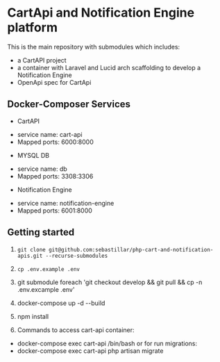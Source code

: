 # CartApi and Notification Engine platform
This is the main repository with submodules which includes:
* a CartAPI project 
* a container with Laravel and Lucid arch scaffolding to develop a Notification Engine
* OpenApi spec for CartApi

## Docker-Composer Services

* CartAPI
- service name: cart-api
- Mapped ports: 6000:8000

* MYSQL DB
- service name: db
- Mapped ports: 3308:3306

* Notification Engine
- service name: notification-engine
- Mapped ports: 6001:8000


## Getting started
1. `git clone git@github.com:sebastillar/php-cart-and-notification-apis.git --recurse-submodules`

2. `cp .env.example .env`


3. git submodule foreach 'git checkout develop && git pull && cp -n .env.excample .env'

4. docker-compose up -d --build

5. npm install

6. Commands to access cart-api container:
- docker-compose exec cart-api /bin/bash
or for run migrations:
- docker-compose exec cart-api php artisan migrate
